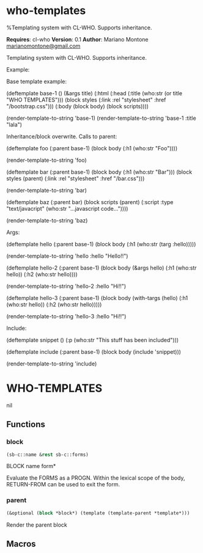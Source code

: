 # who-templates
%Templating system with CL-WHO. Supports inheritance.

**Requires**: cl-who
**Version**: 0.1
**Author**: Mariano Montone <marianomontone@gmail.com>


 Templating system with CL-WHO. Supports inheritance.

 Example:

 Base template example:

 (deftemplate base-1 ()
   (&args title)
   (:html
    (:head
     (:title (who:str (or title "WHO TEMPLATES")))
     (block styles
       (:link :rel "stylesheet" :href "/bootstrap.css")))
    (:body
     (block body)
     (block scripts))))

 (render-template-to-string 'base-1)
 (render-template-to-string 'base-1 :title "lala")

 Inheritance/block overwrite. Calls to parent:

 (deftemplate foo (:parent base-1)
   (block body
     (:h1 (who:str "Foo"))))

 (render-template-to-string 'foo)

 (deftemplate bar (:parent base-1)
   (block body
     (:h1 (who:str "Bar")))
   (block styles
     (parent)
     (:link :rel "stylesheet" :href "/bar.css")))

 (render-template-to-string 'bar)

 (deftemplate baz (:parent bar)
   (block scripts
     (parent)
     (:script :type "text/javacript"
              (who:str "...javascript code..."))))

 (render-template-to-string 'baz)

 Args:

 (deftemplate hello (:parent base-1)
   (block body
     (:h1 (who:str (targ :hello)))))

 (render-template-to-string 'hello :hello "Hello!!")

 (deftemplate hello-2 (:parent base-1)
   (block body
     (&args hello)
     (:h1 (who:str hello))
     (:h2 (who:str hello))))

 (render-template-to-string 'hello-2 :hello "Hi!!")

 (deftemplate hello-3 (:parent base-1)
   (block body
     (with-targs (hello)
       (:h1 (who:str hello))
       (:h2 (who:str hello)))))

 (render-template-to-string 'hello-3 :hello "Hi!!")

 Include:

 (deftemplate snippet ()
   (:p (who:str "This stuff has been included")))

 (deftemplate include (:parent base-1)
   (block body
     (include 'snippet)))

 (render-template-to-string 'include)



# WHO-TEMPLATES

nil

## Functions
### block

```lisp
(sb-c::name &rest sb-c::forms)
```

BLOCK name form*



Evaluate the FORMS as a PROGN. Within the lexical scope of the body,
RETURN-FROM can be used to exit the form.
### parent

```lisp
(&optional (block *block*) (template (template-parent *template*)))
```

Render the parent block




## Macros
